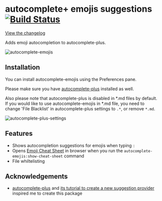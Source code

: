 # autocomplete+ emojis suggestions [![Build Status](https://travis-ci.org/eqot/autocomplete-emojis.svg?branch=master)](https://travis-ci.org/eqot/autocomplete-emojis)

[View the changelog](https://github.com/eqot/autocomplete-emojis/blob/master/CHANGELOG.md)

Adds emoji autocompletion to autocomplete-plus.

![autocomplete-emojis](https://dl.dropboxusercontent.com/u/972960/Documents/atom/atom-autocomplete-emojis/atom-autocomplete-emojis.gif)


## Installation

You can install autocomplete-emojis using the Preferences pane.

Please make sure you have [autocomplete-plus](https://atom.io/packages/autocomplete-plus) installed as well.

Also please note that autocomplete-plus is disabled in \*.md files by default.
If you would like to use autocomplete-emojis in \*.md file,
you need to change 'File Blacklist' in autocomplete-plus settings to ```.*```, or remove ```*.md```.

![autocomplete-plus-settings](https://dl.dropboxusercontent.com/u/972960/Documents/atom/atom-autocomplete-emojis/autocomplete-plus-settins.png)


## Features

* Shows autocompletion suggestions for emojis when typing ```:```
* Opens [Emoji Cheat Sheet](http://www.emoji-cheat-sheet.com/) in browser
  when you run the ```autocomplete-emojis:show-cheat-sheet``` command
* File whiltelisting


## Acknowledgements

* [autocomplete-plus](https://atom.io/packages/autocomplete-plus) and
  [its tutorial to create a new suggestion provider](https://github.com/saschagehlich/autocomplete-plus/wiki/Tutorial:-Registering-and-creating-a-suggestion-provider)
  inspired me to create this package
